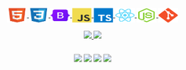 
<div align="center">
  <a href="https://github.com/carloeira">
  <img align="center" target="_parent" height="30" width="40" src="https://raw.githubusercontent.com/devicons/devicon/master/icons/html5/html5-original.svg">
  <img align="center" target="_parent" height="30" width="40" src="https://raw.githubusercontent.com/devicons/devicon/master/icons/css3/css3-original.svg">
  <img align="center" target="_parent" height="30" width="40" src="https://raw.githubusercontent.com/devicons/devicon/master/icons/bootstrap/bootstrap-original.svg">
  <img align="center" target="_parent" height="30" width="40" src="https://raw.githubusercontent.com/devicons/devicon/master/icons/javascript/javascript-original.svg">
  <img align="center" target="_parent" height="30" width="40" src="https://raw.githubusercontent.com/devicons/devicon/master/icons/typescript/typescript-original.svg">
  <img align="center" target="_parent" height="30" width="40" src="https://raw.githubusercontent.com/devicons/devicon/master/icons/react/react-original.svg">
  <img align="center" target="_parent" height="30" width="40" src="https://raw.githubusercontent.com/devicons/devicon/master/icons/nodejs/nodejs-original.svg">
  <img align="center" target="_parent" height="30" width="40" src="https://raw.githubusercontent.com/devicons/devicon/master/icons/git/git-original.svg">
</div><br>
<div align="center">
  <a href="https://github.com/carloeira">
  <img height="160px" src="https://github-readme-stats.vercel.app/api?username=carloeira&show_icons=true&theme=gruvbox"/>
  <img height="160px" src="https://github-readme-stats.vercel.app/api/top-langs/?username=carloeira&layout=compact&langs_count=7&theme=gruvbox"/>
</div>

  ##
  
  <div align="center"> 
  <a href="https://instagram.com/carloeiraa" target="_parent"><img src="https://img.shields.io/badge/-Instagram-%23E4405F?style=for-the-badge&logo=instagram&logoColor=white" target="_parent"></a>
 <a href="https://discord.gg/DQkCb3Ef" target="_parent"><img src="https://img.shields.io/badge/Discord-7289DA?style=for-the-badge&logo=discord&logoColor=white" target="_parent"></a> 
  <a href = "mailto:augustovieira.cb@gmail.com" target="_parent"><img src="https://img.shields.io/badge/-Gmail-%23333?style=for-the-badge&logo=gmail&logoColor=white" target="_parent"></a>
  <a href="https://br.linkedin.com/in/imcarlosvieira" target="_parent"><img src="https://img.shields.io/badge/-LinkedIn-%230077B5?style=for-the-badge&logo=linkedin&logoColor=white" target="_parent"></a> 
    
</div>
